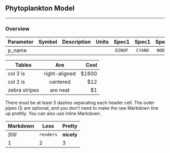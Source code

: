 ## Phytoplankton Model

---
### Overview

| Parameter     |Symbol | Description           | Units | Spec1 | Spec1 | Spec1 | Spec1 | Spec1 | Comment          |
| ------------- |:-----:|:---------------------:|:-----:|:-----:|:-----:|:-----:|:-----:|:-----:| ----------------:|
| p_name        |       |                       |       |`DINOF`|`CYANO`|`NODUL`|`CHLOR`|`CRYPT`|                  |




| Tables        | Are           | Cool  |
| ------------- |:-------------:| -----:|
| col 3 is      | right-aligned | $1600 |
| col 2 is      | centered      |   $12 |
| zebra stripes | are neat      |    $1 |

There must be at least 3 dashes separating each header cell.
The outer pipes (|) are optional, and you don't need to make the 
raw Markdown line up prettily. You can also use inline Markdown.

Markdown | Less | Pretty
--- | --- | ---
*Still* | `renders` | **nicely**
1 | 2 | 3
